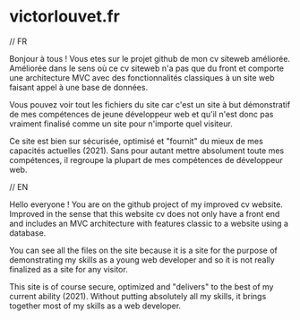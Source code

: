# victorlouvet.fr

// FR

Bonjour à tous ! Vous etes sur le projet github de mon cv siteweb améliorée. 
Améliorée dans le sens où ce cv siteweb n'a pas que du front et comporte une architecture MVC avec des fonctionnalités classiques à un site web faisant appel à une base de données.

Vous pouvez voir tout les fichiers du site car c'est un site à but démonstratif de mes compétences de jeune développeur web et qu'il n'est donc pas vraiment finalisé comme un
site pour n'importe quel visiteur. 

Ce site est bien sur sécurisée, optimisé et "fournit" du mieux de mes capacités actuelles (2021). Sans pour autant mettre absolument toute mes compétences, 
il regroupe la plupart de mes compétences de développeur web.

// EN

Hello everyone ! You are on the github project of my improved cv website.
Improved in the sense that this website cv does not only have a front end and includes an MVC architecture with features classic to a website using a database.

You can see all the files on the site because it is a site for the purpose of demonstrating my skills as a young web developer and so it is not really finalized as a
site for any visitor.

This site is of course secure, optimized and "delivers" to the best of my current ability (2021). Without putting absolutely all my skills,
it brings together most of my skills as a web developer.
